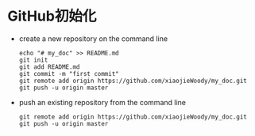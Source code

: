 # GitHub初始化

* create a new repository on the command line

  ```shell
  echo "# my_doc" >> README.md
  git init
  git add README.md
  git commit -m "first commit"
  git remote add origin https://github.com/xiaojieWoody/my_doc.git
  git push -u origin master
  ```

* push an existing repository from the command line

  ```shell
  git remote add origin https://github.com/xiaojieWoody/my_doc.git
  git push -u origin master
  ```

  

